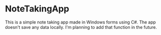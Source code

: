 # NoteTakingApp

This is a simple note taking app made in Windows forms using C#. The app doesn't save any data locally. I'm planning to add that function in the future. 
